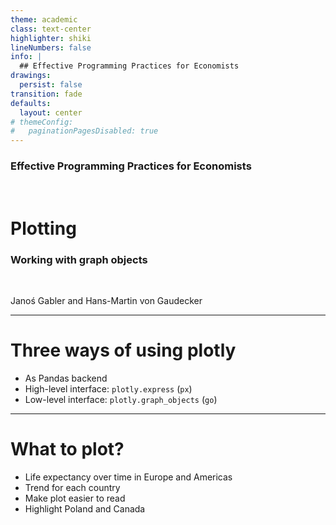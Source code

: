```yaml
---
theme: academic
class: text-center
highlighter: shiki
lineNumbers: false
info: |
  ## Effective Programming Practices for Economists
drawings:
  persist: false
transition: fade
defaults:
  layout: center
# themeConfig:
#   paginationPagesDisabled: true
---
```


### Effective Programming Practices for Economists

<br/>

# Plotting

### Working with graph objects

<br/>


Janoś Gabler and Hans-Martin von Gaudecker

---

# Three ways of using plotly

- As Pandas backend
- High-level interface: `plotly.express` (`px`)
- Low-level interface: `plotly.graph_objects` (`go`)

---

# What to plot?

- Life expectancy over time in Europe and Americas
- Trend for each country
- Make plot easier to read
- Highlight Poland and Canada
